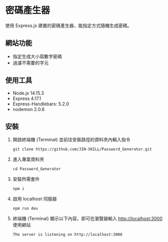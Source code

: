 # 密碼產生器
使用 Express.js 建置的密碼產生器，能指定方式隨機生成密碼。

## 網站功能
+ 指定生成大小寫數字密碼
+ 過濾不需要的字元

## 使用工具
+ Node.js 14.15.3
+ Express 4.17.1
+ Express-Handlebars: 5.2.0
+ nodemon 2.0.6

## 安裝
1. 開啟終端機 (Terminal) 並前往安裝路徑的資料夾內輸入指令
    ```
    git clone https://github.com/JIN-SKILL/Password_Generator.git
    ```
2. 進入專案資料夾
	```
    cd Password_Generator
    ```
3. 安裝所需套件
	```
    npm i
    ```
3. 啟用 localhost 伺服器
	```
    npm run dev
    ```
4. 終端機 (Terminal) 顯示以下內容，即可在瀏覽器輸入 [http://localhost:3000](http://localhost:3000) 使用網站
	```
    The server is listening on http://localhost:3000